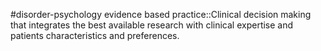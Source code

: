 #disorder-psychology 
evidence based practice::Clinical decision making that integrates the best available research with clinical expertise and patients characteristics and preferences.
